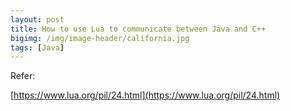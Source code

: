 ```yaml
---
layout: post
title: How to use Lua to communicate between Java and C++
bigimg: /img/image-header/california.jpg
tags: [Java]
---
```






Refer:

[https://www.lua.org/pil/24.html](https://www.lua.org/pil/24.html)